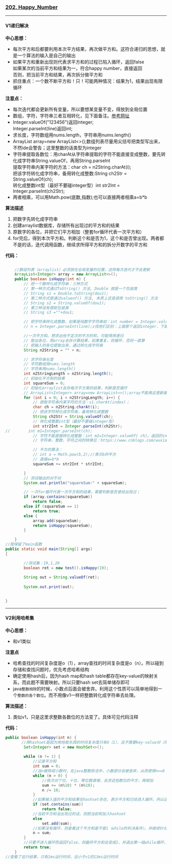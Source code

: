### [202. Happy_Number](//leetcode.com/problems/happy-number/)

---

#### V1递归解决

**中心思想：**
- 每次平方和后都要利用本次平方结果，再次做平方和。这符合递归的思想，就是一个算法的输入是自己的输出
- 如果平方和重新出现则代表求平方和的过程已陷入循环，返回false <br/>
如果某次的当前平方和结果为一，符合happy number，直接返回 <br/>
否则，把当前平方和结果，再次拆分做平方和
- 抓住重点：一个数不断平方和！只！可能两种情况：结果为1，结果出现有限循环

**注意点：**
- 每次迭代都会更新所有变量，所以要想某变量不变，得放到全局位置
- 数组，字符，字符串三者互相转化，见下面备注。[参考网址](https://www.cnblogs.com/wuxiangli/p/6066058.html)
- Integer.valueOf("123456")返回integer;<br/>
 Integer.parseInt(line)返回int;
- 求长度，字符数组用nums.length，字符串用nums.length()
- ArrayList<Integer> array=new ArrayList<>();数组列表尽量用尖括号把类型写出来，不然ide会警告；这里整数的话类型为integer
- 字符串提取各数位：用charAt从字符串提取的字符不能直接变成整数，要先转化成字符串String.valueOf，再用String.parseInt <br/>
提取字符串内某字符的方法：char ch = n2String.charAt(i);<br/>
把该字符转化成字符串，备用转化成整数:String ch2Str = String.valueOf(ch);<br/>
转化成整数int型（最好不要碰integer型）int str2Int = Integer.parseInt(ch2Str);
- 两者相乘，可以用Math.pow(底数,指数);也可以直接两者相乘a=b*b

**算法描述**
1. 把数字先转化成字符串
2. 创建arraylist数据库，存储所有出现过的平方和的结果
3. 原数字的各位，并把它们平方相加（整套for循环代表一次平方和）
4. for完后，得到本次平方和。判断这个和是否为1，这个和是否曾出现。两者都不是的话，迭代调用函数，继续求所得平方和的拆分开数字的平方和

**代码：**
```java

    //数组列表（arraylist）必须放在全局变量的位置，这样每次迭代才不会更新
	ArrayList<Integer> array = new ArrayList<>();
	public boolean isHappy(int n) {
		// 把一个数转化成字符串：三种方式
		// 第一种方式通过ToString() 方法, Double 就是一个包装类
		// String s1 = Double.toString(dou1);
		// 第二种方式是通过valueof() 方法, 本质上还是调用 toString() 方法
		// String s2 = String.valueOf(dou1);
		// 第三种没有借助包装类
		// String s3 =""+dou1;

		// 把字符串转化成整数，如果是纯数字字符串如：int number = Integer.valueOf("123456");
		// n = Integer.parseInt(line);z找他们区别：上面那个返回integer，下面那个返回int

        //一次平方和。想求出他不定次的平方的和，可能得用递归
		// 取出各位，用array去存计算结果，如果重复，则循环，否则一直算
		// 把输入的各位提取出来，通过转化成字符串
		String n2String = "" + n;

		// 求字符串长度
		// 字符数组用nums.length
		// 字符串用nums.length()
		int n2StringLength = n2String.length();
		// 初始化平方和的结果
		int squareSum = 0;
		// 初始化arraylist去存每次平方乘的结果，判断是否循环
		// ArrayList<Integer> array=new ArrayList<>();array不能再这里新建，不然每次递归后都会把它初始化
		for (int i = 0; i < n2StringLength; i++) {
			// 提取字符串内某字符的方法：s1.charAt(index)；
			char ch = n2String.charAt(i);
			// 把该字符转化成字符串，备用转化成整数
			String ch2Str = String.valueOf(ch);
			// 转化成整数int型（最好不要碰integer型）
			int str2Int = Integer.parseInt(ch2Str);
//        int m1=Integer.parseInt(ch);
			// 字符不能直接转化成整数：int m2=Integer.valueOf( ch)。返回的integer型的值是错误的
			// 字符串，整数，字符之间的转换见：https://www.cnblogs.com/wuxiangli/p/6066058.html

			// 平方的算法：
			// int a = Math.pow(b,2);//表示b的平方
			// 直接a=b*b
			squareSum += str2Int * str2Int;

		}
		// 测试输出的对不对
		System.out.println("squareSum:" + squareSum);

		// 一次for循环代表一次平方和的结果，需要判断是否曾经出现过；
		if (array.contains(squareSum))
			return false;
		else if (squareSum == 1)
			return true;
		else {
			array.add(squareSum);
			return isHappy(squareSum);
		}

	}
//我保留了main函数
public static void main(String[] args) 
{

        //测试集：19,1,20
        boolean ret = new test().isHappy(19);
        
        String out = String.valueOf(ret);
        
        System.out.print(out);
    

}
```

---


#### V2利用哈希集

**中心思想：**
- 和v1类似

**注意点**
- 哈希查找的时间复杂度是o（1），array查找的时间复杂度是o（n）。所以碰到存储和查找问题时，优先考虑哈希结构
- 确定使用hash后，因为hash map和hash table都存在key-value的映射关系，而此题不需要映射。所以只要hash set去简单储存即可
- java`整数相除`的时候，小数点后面会被舍弃。利用这个性质可以简单地得到一个`整数的各个数位`。而不用像v1一样把整数转化成字符串去处理。

**算法描述：**
1. 类似v1，只是这里求整数各数位的方法变了。具体可见代码注释

**代码：**
```java
public boolean isHappy(int n) {
       //用hashset是因为用他取东西的时间复杂度只有O（1），且不需要key-value对（所以排除使用hashmap和hashtable）
        Set<Integer> set = new HashSet<>();
        
        while (n != 1) {
            //记录平方和
            int sum = 0;
            //当n被除成小数时，在java整数除法中，小数部分会被舍弃，从而使得n==0
            while (n > 0) {
                //依次对个位，十位，等位数递增，去求这些数位的平方，再相加
                sum += (n%10) * (n%10);
                n /= 10;
            }         
            //如果输入值的平方和结果在hashset存在，表示平方和已经进入循环。所以这不是happynumber
            if (set.contains(sum))
                return false;
            //当前平方和没出现过的话，则把当前和加入hashset
            else
                set.add(sum);
            //如果没有循环，则查看这个平方和是不是1（while的判决条件）。并继续针对平方和进行拆分计算
            n = sum;
        }
        //只要不进入循环而返回false，则最终平方和会变成1，并退出第一级while循环，在这里返回true，表示他是happynumber
        return true;
    }
//查看了巡行结果，只有1ms运行时间，远小于v1的13ms运行时间
```

